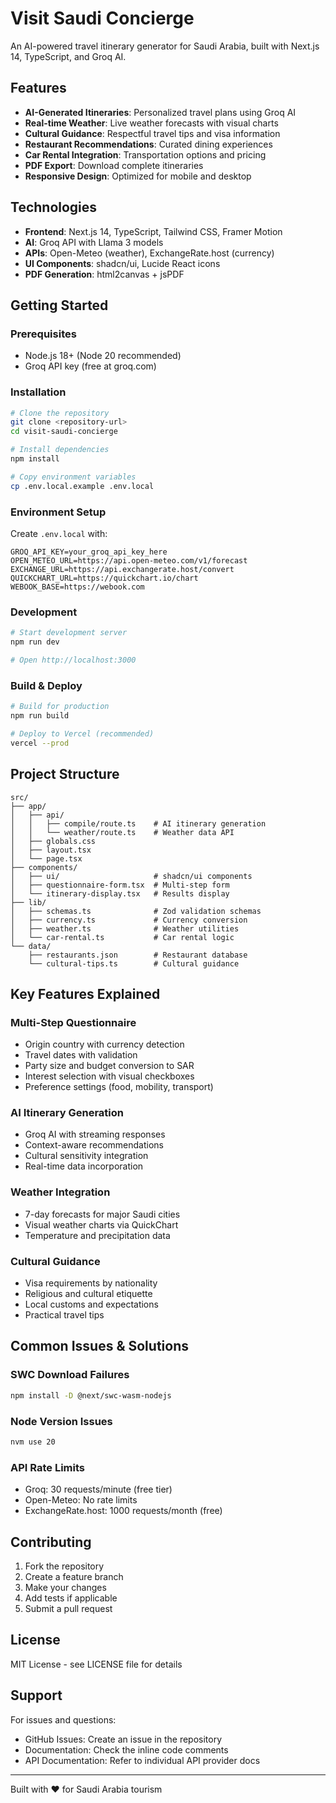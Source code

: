 # Visit Saudi Concierge

An AI-powered travel itinerary generator for Saudi Arabia, built with Next.js 14, TypeScript, and Groq AI.

## Features

- **AI-Generated Itineraries**: Personalized travel plans using Groq AI
- **Real-time Weather**: Live weather forecasts with visual charts
- **Cultural Guidance**: Respectful travel tips and visa information
- **Restaurant Recommendations**: Curated dining experiences
- **Car Rental Integration**: Transportation options and pricing
- **PDF Export**: Download complete itineraries
- **Responsive Design**: Optimized for mobile and desktop

## Technologies

- **Frontend**: Next.js 14, TypeScript, Tailwind CSS, Framer Motion
- **AI**: Groq API with Llama 3 models
- **APIs**: Open-Meteo (weather), ExchangeRate.host (currency)
- **UI Components**: shadcn/ui, Lucide React icons
- **PDF Generation**: html2canvas + jsPDF

## Getting Started

### Prerequisites

- Node.js 18+ (Node 20 recommended)
- Groq API key (free at groq.com)

### Installation

```bash
# Clone the repository
git clone <repository-url>
cd visit-saudi-concierge

# Install dependencies
npm install

# Copy environment variables
cp .env.local.example .env.local
```

### Environment Setup

Create `.env.local` with:

```env
GROQ_API_KEY=your_groq_api_key_here
OPEN_METEO_URL=https://api.open-meteo.com/v1/forecast
EXCHANGE_URL=https://api.exchangerate.host/convert
QUICKCHART_URL=https://quickchart.io/chart
WEBOOK_BASE=https://webook.com
```

### Development

```bash
# Start development server
npm run dev

# Open http://localhost:3000
```

### Build & Deploy

```bash
# Build for production
npm run build

# Deploy to Vercel (recommended)
vercel --prod
```

## Project Structure

```
src/
├── app/
│   ├── api/
│   │   ├── compile/route.ts    # AI itinerary generation
│   │   └── weather/route.ts    # Weather data API
│   ├── globals.css
│   ├── layout.tsx
│   └── page.tsx
├── components/
│   ├── ui/                     # shadcn/ui components
│   ├── questionnaire-form.tsx  # Multi-step form
│   └── itinerary-display.tsx   # Results display
├── lib/
│   ├── schemas.ts              # Zod validation schemas
│   ├── currency.ts             # Currency conversion
│   ├── weather.ts              # Weather utilities
│   └── car-rental.ts           # Car rental logic
└── data/
    ├── restaurants.json        # Restaurant database
    └── cultural-tips.ts        # Cultural guidance
```

## Key Features Explained

### Multi-Step Questionnaire
- Origin country with currency detection
- Travel dates with validation
- Party size and budget conversion to SAR
- Interest selection with visual checkboxes
- Preference settings (food, mobility, transport)

### AI Itinerary Generation
- Groq AI with streaming responses
- Context-aware recommendations
- Cultural sensitivity integration
- Real-time data incorporation

### Weather Integration
- 7-day forecasts for major Saudi cities
- Visual weather charts via QuickChart
- Temperature and precipitation data

### Cultural Guidance
- Visa requirements by nationality
- Religious and cultural etiquette
- Local customs and expectations
- Practical travel tips

## Common Issues & Solutions

### SWC Download Failures
```bash
npm install -D @next/swc-wasm-nodejs
```

### Node Version Issues
```bash
nvm use 20
```

### API Rate Limits
- Groq: 30 requests/minute (free tier)
- Open-Meteo: No rate limits
- ExchangeRate.host: 1000 requests/month (free)

## Contributing

1. Fork the repository
2. Create a feature branch
3. Make your changes
4. Add tests if applicable
5. Submit a pull request

## License

MIT License - see LICENSE file for details

## Support

For issues and questions:
- GitHub Issues: Create an issue in the repository
- Documentation: Check the inline code comments
- API Documentation: Refer to individual API provider docs

---

Built with ❤️ for Saudi Arabia tourism